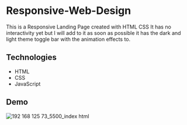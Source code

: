 # Responsive-Web-Design

This is a Responsive Landing Page created with HTML CSS It has no interactivity yet but I will add to it as soon as possible it has the dark and light theme toggle bar with the animation effects to.


## Technologies 
- HTML 
- CSS 
- JavaScript


## Demo
![192 168 125 73_5500_index html](https://user-images.githubusercontent.com/95171638/151581792-1439925f-d5fc-40a4-b50b-837900bac2d5.png)

